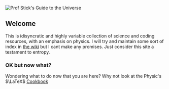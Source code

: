 ![Prof Stick's Guide to the Universe](../media/G2Ulogo_v1_1.png)

## Welcome

This is idisyncratic and highly variable collection of science and coding resources, with an emphasis on physics. I will try and maintain some sort of index in [the wiki](https://github.com/ProfStick/psg2u/wiki) but I cant make any promises. Just consider this site a testament to entropy.

### OK but now what?

Wondering what to do now that you are here? Why not look at the Physic's $\LaTeX$ [Cookbook](./Physics/physics_latex_cookbook.md)

